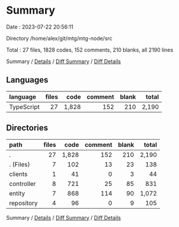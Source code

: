 # Summary

Date : 2023-07-22 20:56:11

Directory /home/alex/git/mtg/mtg-node/src

Total : 27 files,  1828 codes, 152 comments, 210 blanks, all 2190 lines

Summary / [Details](details.md) / [Diff Summary](diff.md) / [Diff Details](diff-details.md)

## Languages
| language | files | code | comment | blank | total |
| :--- | ---: | ---: | ---: | ---: | ---: |
| TypeScript | 27 | 1,828 | 152 | 210 | 2,190 |

## Directories
| path | files | code | comment | blank | total |
| :--- | ---: | ---: | ---: | ---: | ---: |
| . | 27 | 1,828 | 152 | 210 | 2,190 |
| . (Files) | 7 | 102 | 13 | 23 | 138 |
| clients | 1 | 41 | 0 | 3 | 44 |
| controller | 8 | 721 | 25 | 85 | 831 |
| entity | 7 | 868 | 114 | 90 | 1,072 |
| repository | 4 | 96 | 0 | 9 | 105 |

Summary / [Details](details.md) / [Diff Summary](diff.md) / [Diff Details](diff-details.md)